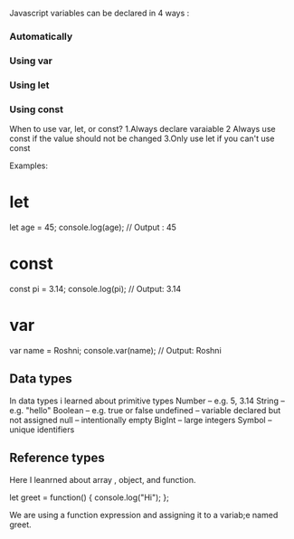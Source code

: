 Javascript variables can be declared in 4 ways :
### Automatically
### Using var
### Using let
### Using const

When to use var, let, or const?
1.Always declare varaiable
2 Always use const if the value should not be changed
3.Only use let if you can't use const

Examples:
# let
 let age = 45;
 console.log(age);      // Output : 45

 # const
 const pi = 3.14;
 console.log(pi);        // Output: 3.14

 # var
  var name = Roshni;
  console.var(name);      // Output: Roshni

  ## Data types
   In data types i learned about primitive types
Number – e.g. 5, 3.14
String – e.g. "hello"
Boolean – e.g. true or false
undefined – variable declared but not assigned
null – intentionally empty
BigInt – large integers
Symbol – unique identifiers

## Reference types
Here I leanrned about array , object, and function.

let greet = function() {
  console.log("Hi");
};

We are using a function expression and assigning it to a variab;e named greet.






